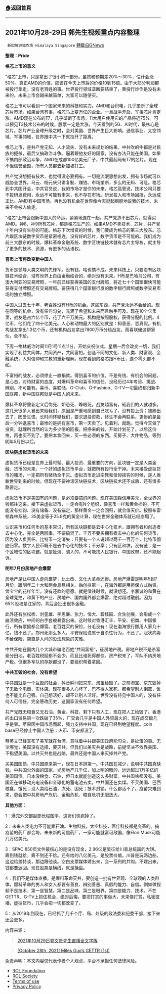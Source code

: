 ###  [:house:返回首頁](https://github.com/ourhimalayas/txt)
---


## 2021年10月28-29日 郭先生视频重点内容整理
` 新加坡狮城农场 Himalaya Singapore` [轉載自GNews](https://gnews.org/zh-hans/1640601/)

**整理：Pride**

**格芯上市的意义**

“格芯”上市，只是拿出了很小的一部分。虽然和预期差20%～30%，估计会涨50%。真正AMD的价值，应该在今天上市后的价格10到15倍。由于大部分利润都被投行拿走，没有老百姓的事。世界投行领域垄断要结束了，靠投行炒作是没有未来的。未来上市会越来越简单，大家可以随便买。

格芯上市可以看到一个国家未来的科技和实力。AMD和台积电，几乎垄断了全球芯片市场。如果台湾有事，格芯马上变万亿的企业。一旦战争开启，军事芯片肯定涨。AMD现在公布的T7，几乎垄断了市场，11大用户使用它的产品将近75%。可以预见T3技术公布的时候，股票一定是大涨。今天看到的5G、AI时代，最核心是芯片。芯片产业全球升级之时，会对美国、世界产生巨大影响。通信事业、太空领域、军事领域，世界跟中共一下就拉开了距离。

格芯上市，是共产党无知、人才流失、没有未来规划的结果。中共吹的牛都是对民族的扼杀，最后又搞政治斗争。逼着跟他友好的国家，没有办法只能在美国。如果不搞内部政治斗争，AMD在成都100亿美元厂子，中共最起码有T7的芯片。现在不但信誉全毁，所有人员都去新加坡打工。

共产党没想拥有技术，也觉得没必要拥有。一切是流氓思想出发，拥有市场就可以威胁全世界。马云、杨元庆只讲复制、赚钱、市场垄断，多么的无知、可耻。格芯到中共国开会，中共官员说，我的市场才是你的未来。格芯高管说，技术公司只要不投研发费用，永远不可能有未来，也不存在市场。研发投入和市场回报，永远成正比。AMD有中国市场，再也没有机会在世界像今天挺起胸膛地说我的技术、未来不会被人偷走。

“格芯”上市会跟新中国人的命运，紧紧地连在一起。共产党造不出芯片，就得买AMD。神8、神9所有芯片，都是格芯生产的。如果AMD不卖技术、芯片，共产党十年内没有生存的可能。格芯下次增资的时候，我们要成为格芯的第三大股东。芯片跟区块链数字货币是紧密相连，没有好的芯片，数字货币是不可能的。我们成为前三大股东的时候，爆料革命金融系统、数字区块链技术就有芯片主导权，就主导了更多的技术、资源，有更多的话语权。

**喜币上市将改变新中国人**

货币是领导人类文明的先锋军。没有钱，啥也搞不成。未来科技上，只要没有区块链技术结合，没有世界上自由金融结合的，绝对没有未来。H币是巴哈马公司，有澳大利亚的交易牌照，一年前已经获得美国的支付牌照，将近七十个国家很快可能获得支付牌照还有交易牌照。要获得几个国家银行发的数字银行牌照或数字交易市场的独立牌照。

中国人过去七十年，老百姓没有H币的机会。这些东西，共产党永远不会给的。现在同等的机会，没有任何勾兑，充满了希望和未来而且触手可及。现在10个亿币里，战友是占六亿个币，花了六千万美元。机构是按照股权，获得分配的比例。4亿币，他们花了四十亿美元。人心和动物最大的区别就是：知善恶、悉真假。有机构战友拿出1.3亿个币，还有机构战友拿出7800万币分给战友。而喜联储这帮家伙，全不给。

下周一格林威治时间11月1号11点11分，开始庆祝仪式。星期一后会改变一切，我们实现了利益共同体，共同资产，共同富裕。创造不同的文化、新人类、财富观、金融系统，人对信仰和宗教的重新理解。现在看到的格芯跟H币比，连个零头都不如。

不富裕的战友，必须停止一直捐款。得到喜币的价值，不是有钱、有机会的问题。是心态，对待财富的态度，对爆料革命和喜币的信任。没经历过4年考验、挑战、辨别，不可能有。喜币、喜联储、G-Club、G-Fashion、G-TV一切最终都归新中国联邦，新中国联邦就是中国人的未来。

爆料革命将重新定义后悔死、妒忌死、睁眼死。战友越富有，砸我们的人就越多。这几天很多人冒出来砸我们，原因是严重地感到自己吃亏了，没有投上资；被踢出去了，因爱生恨。长时间怀疑我们，要求退投资款，终生不会再联系。更惨的是最后一分钟退喜币；最惨的是拥有喜币，第一天卖了。见着利，就跑。觉得今天做了投资，就理所当然的认为多少倍的回报。把挣来的钱，开始计划花了。以后这价格，再也买不到了。要把本拿回来，买一些必须的东西。买房子、大件物品，等到明年5月份以后。

**区块链虚拟货币的未来**

虚拟货币已经是世界上最时髦、最大投资、最重要的方向，区块链一定是人类金融、货币的未来。一个好的虚拟货币平台，就把所有投行全干掉。未来接受虚拟货币的赌场，一定把所有赌场全干灭。虚拟货币走进宗教和信仰挂钩的时候，是人类新世界到来的时候。但现在不要神话区块链技术，区块链技术还不成熟，还有很多路要走。

虚拟货币不是美国有的问题，是必须要搞的问题。现在美国靠信用美元，全世界的钱都往这来。接下来虚拟货币，一定会有N个组织，像喜币一样和黄金挂钩。不可能没有挂钩、没有储备、没有锚定，那样黄金一定会回归，就会值天价。按照布雷顿森林系统，35美金等于25.8克的黄金计算，现在世界金融体系就已经崩塌了。

认识喜币和任何币的基本常识，所有区块链都是去中心化技术，跟拥有者和创造者去中心化，完全是两回事，不要搞混了。千万不要买拥有者去中心化的任何货币，因为没人负责任。比特币一定消失：只要有一个人说超过两千一百万个，比特币彻底归零。数字人民币既不是去中心化的技术；不分享；只有区和块，没有链；是一个区域性的区块链。就是扯淡、骗人的，不可能找人民银行、中国政府，还不能起诉。

**明年7月份房地产会爆雷**

房地产是让中国人走向噩梦，比土改、文化大革命还惨。房地产爆雷是明年5到7月份，跟明年二十大和两会息息相关。融创排第一，在海外都是用担保方式融资。曾宝宝的花样年华，没有还款的意愿。就是借钱时候，就没想还。李嘉诚的和黄在全球竞拍，和黄下的产业、房地产、国内国外都会爆雷，绝对超过融创。因为65%股权是江家的，背后会扯出很多金融。

此外还有张松桥、刘銮雄、李思廉、张力，恒大、碧桂园、合生创展，会形成一个崩溃效应，中间的白手套被暴露出来。这时候对香港汇丰、平安、招商、中国银行，所有票据都会爆雷。老百姓买的保险，分毛没有！现在渤海银行挪用人家几十亿，钱不还了。郑州死那么多人，平安保险说属于自杀性行为，不还了。冠状病毒不给保险，简直是人间的没法想象的灾难。

中共开始在国内几个大城市骗老百姓“共同富裕”，征房地产税。房地产税不是杀富豪分田地，老百姓税赋都不会少，而且比谁死得都快。房产税来了，军队不纳房地产税。但很多军队的存款都没了，要组织帮着拿回。

**中共互毁的社会，没有希望**

中共国就是一个互毁的社会，抖音瞬间把京东、淘宝给毁了。之前淘宝、京东毁掉了无数个电商、实体店。现在很多人心坏了，巴不得人家死。都希望别人倒霉，谁也不能比自己强。自己想活好，却不让别人活好。世界没有待见中国人的，没有任何人可信任，完全篡改历史，这国家没有任何希望。

共产党既无粮食又无石油、黄金、科技，剩下只有人工，现在把人工给毁了。香港的出口贸易第一次跌破了35%，广交会几乎是中国人外贸最火的，现在成交额几乎是零。苹果因中国市场而起，强力支持中共国，现在已经到绝望程度。coin base已经停止中国人注册；火币、币安都没了。

蔡英文已经宣布了美军就在台湾，意味着中共跟美国政府能勾兑，是扯蛋的事。无论哪党，美国没有选择，要灭共。但我们以美灭共是战略，前提坚决不依靠美国、不指望美国。以共灭共也是战略，最终还是中国人来灭掉共产党。

买美国国债，中共国原来第一，现在日本排第一。中共国在减少，说明中共国真缺钱。中共国欠外面的国家，光房地产几千亿，加上明的暗的，远远超过1万多亿的美国国债。日本没粮食、石油，但日本就能创造这么多财富。中共国啥都没有。美国正在做移动充电设备和全球化的蓄电池去卖。中共国还在卖煤。不买美国、巴西粮食，饿死；没人卖给石油，冻死、困死；技术封锁，什么都活不了。疫苗灾难到来，更会把中共房地产危机、金融危机、粮食危机无限放大。

**其他方面：**

1：爆完外交部副部长程国平，这哥们快疯掉了。

2：未来人类电力不可能靠石油。生物科技，太空科技，医疗科技都是变革的。搞疫苗的药厂都会垮，未来新的可信药厂，一家可能就富可敌国，像Elon Musk可能几万亿美元。

3：SPAC 850页文件最核心的是没有现金，2.96亿是吴征给川普总统画的大饼。筹到钱就给，筹不到还不给。还有给的八亿美元，是股票价值。川普是玩两边船，这边给盖特谈，那边跟他谈。空白支票媒体建出来，会一系列的并购。不建出来，钱都要返回。现在股票是横线，就是操盘。

4：我们不是媒体直播，是爆料革命灭共，要创造一批有世界观、全球观的人类群体。爆料革命的男人和女人都要有善良、辨别善恶、真假的能力、自信。例如做视频不是技术，第一是智慧，第二是品味，第三是眼界，第四是能力、技术。不在GETTR、G-TV上抓住机会，绝对后悔。要把打赏的事做大，未来像打赏，私密直播，虚拟货币，几乎会把一切都改变了。

5：从2019年到现在，已经抓了几千个厅、局、处级的政法委和纪委干部，接下来还会更多。

内容来源：



> [2021年10月29日郭文贵先生直播全文字版](https://gnews.org/zh-hans/1628810/)





> [\[October 28th, 2021\] Miles Guo’s GETTR (1st)](https://gnews.org/1625871/)



 

免责声明：本文内容仅代表作者个人观点，平台不承担任何法律风险。

- [ROL Foundation](https://rolfoundation.org/)
- [ROL Society](https://rolsociety.org/)
- [Terms of use](https://gnews.org/terms-of-use-3/)
- [Privacy Policy](https://gnews.org/privacy-policy/)
